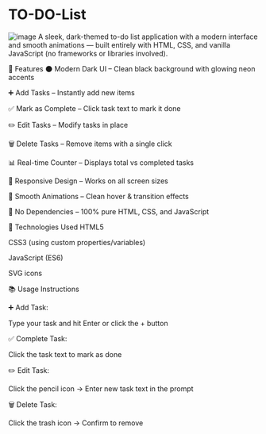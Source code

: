 # TO-DO-List
![image](https://github.com/user-attachments/assets/9120cafa-ddc5-4292-8937-5634ec81a029)
A sleek, dark-themed to-do list application with a modern interface and smooth animations — built entirely with HTML, CSS, and vanilla JavaScript (no frameworks or libraries involved).


🚀 Features
🌑 Modern Dark UI – Clean black background with glowing neon accents

➕ Add Tasks – Instantly add new items

✅ Mark as Complete – Click task text to mark it done

✏️ Edit Tasks – Modify tasks in place

🗑️ Delete Tasks – Remove items with a single click

📊 Real-time Counter – Displays total vs completed tasks

📱 Responsive Design – Works on all screen sizes

🎯 Smooth Animations – Clean hover & transition effects

🔗 No Dependencies – 100% pure HTML, CSS, and JavaScript

🧪 Technologies Used
HTML5

CSS3 (using custom properties/variables)

JavaScript (ES6)

SVG icons

📚 Usage Instructions

➕ Add Task:

Type your task and hit Enter or click the + button

✅ Complete Task:

Click the task text to mark as done

✏️ Edit Task:

Click the pencil icon → Enter new task text in the prompt

🗑️ Delete Task:

Click the trash icon → Confirm to remove

